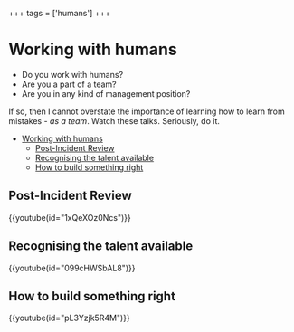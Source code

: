 +++
tags = ['humans']
+++

# Working with humans

* Do you work with humans?
* Are you a part of a team?
* Are you in any kind of management position?

If so, then I cannot overstate the importance of learning how to learn from mistakes - _as a team_. Watch these talks. Seriously, do it.

- [Working with humans](#working-with-humans)
  - [Post-Incident Review](#post-incident-review)
  - [Recognising the talent available](#recognising-the-talent-available)
  - [How to build something right](#how-to-build-something-right)

## Post-Incident Review

{{youtube(id="1xQeXOz0Ncs")}}

## Recognising the talent available

{{youtube(id="099cHWSbAL8")}}

## How to build something right

{{youtube(id="pL3Yzjk5R4M")}}
